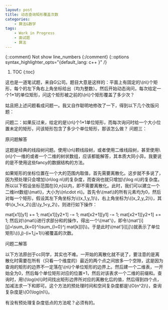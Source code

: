 ```yaml
---
layout: post
title: 动态查询矩形覆盖次数
categories:
    - 算法&数学
tags:
    - Work in Progress
    - 面试题
    - 算法
---
```


{::comment} Not show line_numbers {:/comment}
{::options syntax_highlighter_opts="{default_lang: c++ \}" /}

1. TOC
{:toc}

这也是一道笔试题，来自G公司。题目大意是这样的：平面上有固定的\\(n\\)个矩形，每个的左下角右上角坐标给出（均为整数）。然后开始动态询问，每次给定一个1*1的单位矩形，问这个矩形被之前的\\(n\\)个矩形覆盖了多少次？

姑且把上述问题看成问题一。我又自作聪明地修改了一下，得到以下几个改版问题：

问题二：如果反过来，给定的是\\(n\\)个1*1单位矩形，而每次询问时给一个大小位置未定的矩形，问该矩形包含了多少个单位矩形，那该怎么做？
问题三：

原问题解答

这题是经典的线段树问题。使用\\(n\\)颗线段树，或者使用二维线段树，甚至使用\\(n\\)个一维的或者一个二维的树状数组，应该都能解答，其本质大同小异。我要说的是不使用这些fancy的数据结构的方法。

如果矩形的坐标位置在一个大的范围内取值，首先需要离散化。这步就不多说了，因为预处理只会增加\\(n\log
n\\)的复杂度，而查询也就只增加\\(\log
n\\)的复杂度。所以以下假设坐标范围在[0,n]以内，即不需要离散化。此时，我们可以建立一个二维int数组\\(mat\\)，大小为\\(n\cdot
n\\)。首先令\\(mat\\)的所有元素均为0，然后对每一个矩形，假设其左下角坐标为\\((x_1,y_1)\\)，右上角坐标为\\((x_2,y_2)\\)，其中\\(x_1<x_2\\)且\\(y_1<y_2\\)，则进行如下操作：

mat[x1][y1] += 1;
mat[x1][y2+1] -= 1;
mat[x2+1][y1] -= 1;
mat[x2+1][y2+1] += 1;
然后对\\(mat\\)进行求部分和的操作，得出一个\\(mat'\\)，即令\\(mat'[i][j]=\sum_{k=0}^i\sum_{l=0}^j
mat[k][l]\\)。于是此时\\(mat'[i][j]\\)就表示了单位矩形\\((i,j)-(i+1,j+1)\\)被覆盖的次数。

问题二解答

以下方法原创于cc同学，其实也不难。一开始的离散化就不说了，要注意的是离散化时需要在所有（只看一个维度的）最近的两个点之间放多一个空隙，这是因为查询的矩形的边界不一定落在\\(n\\)个单位矩形的边界上。然后建一个二维表，一开始全为0，然后每个单位矩形对应的位置+1，然后对该表求一个二维的前缀和。查询时，用\\(\log(n)\\)时间找出矩形边界所对应的离散化后的值，然后得到四个点，加减法求一下和即可。这个方法的预处理时间和空间复杂度都是\\(O(n^2)\\)，查询复杂度是\\(O(\log(n)\\)。

有没有预处理复杂度低点的方法呢？必须有的。
